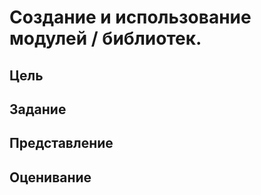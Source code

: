 # Создание и использование модулей / библиотек.

## Цель

## Задание

## Представление

## Оценивание
